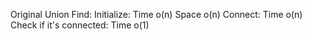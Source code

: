 Original Union Find:
Initialize: Time o(n) Space o(n)
Connect: Time o(n)
Check if it's connected: Time o(1) 

